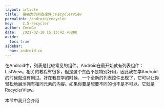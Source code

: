 ```yaml
---
layout: article
title:  最强大的列表控件：RecyclerView
permalink: /android/recycler
key:    2.5-recycler
author: ZeroGo
date:   2021-02-18 15:13:42 +0800
aside:
  toc: true
sidebar:
  nav: android-cn
---
```

在Android中，列表是比较常见的组件。Android在最开始就有列表组件：ListView。相关的教程有很多，但是这个东西不是特别好用，因此我在学Android的时候就没有用过。好在我在学的时候，一个全新的列表控件出现了，它可以让你轻松地展示拥有相同元素的内容。如果你要是想要不同的也不是不可以。它就是RecyclerView。

本节中我只会介绍
